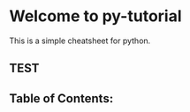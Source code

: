 # Welcome to py-tutorial

This is a simple cheatsheet for python. 

## TEST
## Table of Contents:
```{tableofcontents}
```